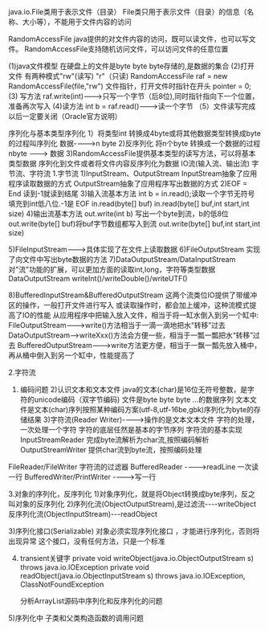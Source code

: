 java.io.File类用于表示文件（目录）
File类只用于表示文件（目录）的信息（名称、大小等），不能用于文件内容的访问

RandomAccessFile java提供的对文件内容的访问，既可以读文件，也可以写文件。
RandomAccessFile支持随机访问文件，可以访问文件的任意位置

(1)java文件模型
  在硬盘上的文件是byte byte byte存储的,是数据的集合
(2)打开文件
  有两种模式"rw"(读写)  "r"（只读)
  RandomAccessFile raf = new RandomAccessFile(file,"rw")
  文件指针，打开文件时指针在开头 pointer = 0;
(3) 写方法
    raf.write(int)--->只写一个字节（后8位),同时指针指向下一个位置，准备再次写入
(4)读方法
   int b = raf.read()--->读一个字节
（5）文件读写完成以后一定要关闭（Oracle官方说明）


序列化与基本类型序列化
1）将类型int 转换成4byte或将其他数据类型转换成byte的过程叫序列化
     数据---->n byte
2)反序列化
    将n个byte 转换成一个数据的过程
    nbyte ---> 数据
3)RandomAccessFile提供基本类型的读写方法，可以将基本类型数据
   序列化到文件或者将文件内容反序列化为数据
 IO流(输入流、输出流)
 字节流、字符流
 1.字节流
 1)InputStream、OutputStream
    InputStream抽象了应用程序读取数据的方式
    OutputStream抽象了应用程序写出数据的方式
 2)EOF = End   读到-1就读到结尾
 3)输入流基本方法
   int  b = in.read();读取一个字节无符号填充到int低八位.-1是 EOF
   in.read(byte[] buf)
   in.read(byte[] buf,int start,int size)
4)输出流基本方法
  out.write(int b)  写出一个byte到流，b的低8位
  out.write(byte[] buf)将buf字节数组都写入到流
  out.write(byte[] buf,int start,int size)

 5)FileInputStream--->具体实现了在文件上读取数据
 6)FileOutputStream 实现了向文件中写出byte数据的方法
 7)DataOutputStream/DataInputStream
    对"流"功能的扩展，可以更加方面的读取int,long，字符等类型数据
   DataOutputStream
        writeInt()/writeDouble()/writeUTF()

 8)BufferedInputStream&BufferedOutputStream
 这两个流类位IO提供了带缓冲区的操作，一般打开文件进行写入
 或读取操作时，都会加上缓冲，这种流模式提高了IO的性能
 从应用程序中把输入放入文件，相当于将一缸水倒入到另一个缸中:
 FileOutputStream--->write()方法相当于一滴一滴地把水“转移”过去
 DataOutputStream-->writeXxx()方法会方便一些，相当于一瓢一瓢把水“转移”过去
 BufferedOutputStream--->write方法更方便，相当于一飘一瓢先放入桶中，再从桶中倒入到另一个缸中，性能提高了


 2.字符流
 1) 编码问题
 2)认识文本和文本文件
 java的文本(char)是16位无符号整数，是字符的unicode编码（双字节编码)
 文件是byte byte byte ...的数据序列
文本文件是文本(char)序列按照某种编码方案(utf-8,utf-16be,gbk)序列化为byte的存储结果
3)字符流(Reader Writer)---->操作的是文本文本文件
字符的处理，一次处理一个字符
字符的底层任然是基本的字节序列
字符流的基本实现
   InputStreamReader   完成byte流解析为char流,按照编码解析
   OutputStreamWriter  提供char流到byte流，按照编码处理

   FileReader/FileWriter
 字符流的过滤器
   BufferedReader   ---->readLine 一次读一行
   BufferedWriter/PrintWriter   ---->写一行


3.对象的序列化，反序列化
1)对象序列化，就是将Object转换成byte序列，反之叫对象的反序列化
2)序列化流(ObjectOutputStream),是过滤流----writeObject
   反序列化流(ObjectInputStream)---readObject

3)序列化接口(Serializable)
   对象必须实现序列化接口 ，才能进行序列化，否则将出现异常
   这个接口，没有任何方法，只是一个标准

4) transient关键字
    private void writeObject(java.io.ObjectOutputStream s)
		        throws java.io.IOException
	private void readObject(java.io.ObjectInputStream s)
		        throws java.io.IOException, ClassNotFoundException

   分析ArrayList源码中序列化和反序列化的问题

5)序列化中 子类和父类构造函数的调用问题